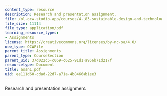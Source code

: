 ```yaml
---
content_type: resource
description: Research and presentation assignment.
file: /ol-ocw-studio-app/courses/4-183-sustainable-design-and-technology-research-workshop-spring-2004/ee111d60cdad22d7a71a4b8466ab1ee3_assn1.pdf
file_size: 11114
file_type: application/pdf
learning_resource_types:
- Assignments
license: https://creativecommons.org/licenses/by-nc-sa/4.0/
ocw_type: OCWFile
parent_title: Assignments
parent_type: CourseSection
parent_uid: 37d022c5-c069-c625-91d1-a956b71d217f
resourcetype: Document
title: assn1.pdf
uid: ee111d60-cdad-22d7-a71a-4b8466ab1ee3
---
```

Research and presentation assignment.